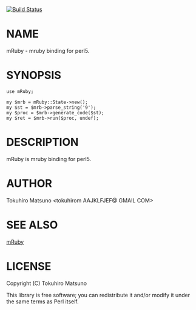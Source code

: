 [![Build Status](https://travis-ci.org/tokuhirom/mRuby.pm.svg?branch=master)](https://travis-ci.org/tokuhirom/mRuby.pm)
# NAME

mRuby - mruby binding for perl5.

# SYNOPSIS

    use mRuby;

    my $mrb = mRuby::State->new();
    my $st = $mrb->parse_string('9');
    my $proc = $mrb->generate_code($st);
    my $ret = $mrb->run($proc, undef);

# DESCRIPTION

mRuby is mruby binding for perl5.

# AUTHOR

Tokuhiro Matsuno <tokuhirom AAJKLFJEF@ GMAIL COM>

# SEE ALSO

[mRuby](https://metacpan.org/pod/mRuby)

# LICENSE

Copyright (C) Tokuhiro Matsuno

This library is free software; you can redistribute it and/or modify
it under the same terms as Perl itself.
